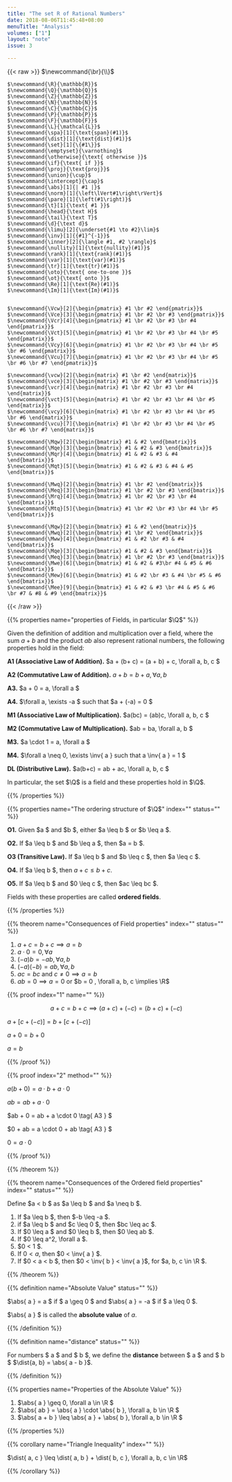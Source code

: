 ```yaml
---
title: "The set R of Rational Numbers"
date: 2018-08-06T11:45:48+08:00
menuTitle: "Analysis"
volumes: ["1"]
layout: "note"
issue: 3

---
```



<!--more-->

<div class="latex-macros">
  {{< raw >}}
    $\newcommand{\br}{\\}$

    $\newcommand{\R}{\mathbb{R}}$
    $\newcommand{\Q}{\mathbb{Q}}$
    $\newcommand{\Z}{\mathbb{Z}}$
    $\newcommand{\N}{\mathbb{N}}$
    $\newcommand{\C}{\mathbb{C}}$
    $\newcommand{\P}{\mathbb{P}}$
    $\newcommand{\F}{\mathbb{F}}$
    $\newcommand{\L}{\mathcal{L}}$
    $\newcommand{\spa}[1]{\text{span}(#1)}$
    $\newcommand{\dist}[1]{\text{dist}(#1)}$
    $\newcommand{\set}[1]{\{#1\}}$
    $\newcommand{\emptyset}{\varnothing}$
    $\newcommand{\otherwise}{\text{ otherwise }}$
    $\newcommand{\if}{\text{ if }}$
    $\newcommand{\proj}{\text{proj}}$
    $\newcommand{\union}{\cup}$
    $\newcommand{\intercept}{\cap}$
    $\newcommand{\abs}[1]{| #1 |}$
    $\newcommand{\norm}[1]{\left\lVert#1\right\rVert}$
    $\newcommand{\pare}[1]{\left(#1\right)}$
    $\newcommand{\t}[1]{\text{ #1 }}$
    $\newcommand{\head}{\text H}$
    $\newcommand{\tail}{\text T}$
    $\newcommand{\d}{\text d}$
    $\newcommand{\limu}[2]{\underset{#1 \to #2}\lim}$
    $\newcommand{\inv}[1]{{#1}^{-1}}$
    $\newcommand{\inner}[2]{\langle #1, #2 \rangle}$
    $\newcommand{\nullity}[1]{\text{nullity}(#1)}$
    $\newcommand{\rank}[1]{\text{rank}(#1)}$
    $\newcommand{\var}[1]{\text{var}(#1)}$
    $\newcommand{\tr}[1]{\text{tr}(#1)}$
    $\newcommand{\oto}{\text{ one-to-one }}$
    $\newcommand{\ot}{\text{ onto }}$
    $\newcommand{\Re}[1]{\text{Re}(#1)}$
    $\newcommand{\Im}[1]{\text{Im}(#1)}$


    $\newcommand{\Vcw}[2]{\begin{pmatrix} #1 \br #2 \end{pmatrix}}$
    $\newcommand{\Vce}[3]{\begin{pmatrix} #1 \br #2 \br #3 \end{pmatrix}}$
    $\newcommand{\Vcr}[4]{\begin{pmatrix} #1 \br #2 \br #3 \br #4 \end{pmatrix}}$
    $\newcommand{\Vct}[5]{\begin{pmatrix} #1 \br #2 \br #3 \br #4 \br #5 \end{pmatrix}}$
    $\newcommand{\Vcy}[6]{\begin{pmatrix} #1 \br #2 \br #3 \br #4 \br #5 \br #6 \end{pmatrix}}$
    $\newcommand{\Vcu}[7]{\begin{pmatrix} #1 \br #2 \br #3 \br #4 \br #5 \br #6 \br #7 \end{pmatrix}}$

    $\newcommand{\vcw}[2]{\begin{matrix} #1 \br #2 \end{matrix}}$
    $\newcommand{\vce}[3]{\begin{matrix} #1 \br #2 \br #3 \end{matrix}}$
    $\newcommand{\vcr}[4]{\begin{matrix} #1 \br #2 \br #3 \br #4 \end{matrix}}$
    $\newcommand{\vct}[5]{\begin{matrix} #1 \br #2 \br #3 \br #4 \br #5 \end{matrix}}$
    $\newcommand{\vcy}[6]{\begin{matrix} #1 \br #2 \br #3 \br #4 \br #5 \br #6 \end{matrix}}$
    $\newcommand{\vcu}[7]{\begin{matrix} #1 \br #2 \br #3 \br #4 \br #5 \br #6 \br #7 \end{matrix}}$

    $\newcommand{\Mqw}[2]{\begin{bmatrix} #1 & #2 \end{bmatrix}}$
    $\newcommand{\Mqe}[3]{\begin{bmatrix} #1 & #2 & #3 \end{bmatrix}}$
    $\newcommand{\Mqr}[4]{\begin{bmatrix} #1 & #2 & #3 & #4 \end{bmatrix}}$
    $\newcommand{\Mqt}[5]{\begin{bmatrix} #1 & #2 & #3 & #4 & #5 \end{bmatrix}}$

    $\newcommand{\Mwq}[2]{\begin{bmatrix} #1 \br #2 \end{bmatrix}}$
    $\newcommand{\Meq}[3]{\begin{bmatrix} #1 \br #2 \br #3 \end{bmatrix}}$
    $\newcommand{\Mrq}[4]{\begin{bmatrix} #1 \br #2 \br #3 \br #4 \end{bmatrix}}$
    $\newcommand{\Mtq}[5]{\begin{bmatrix} #1 \br #2 \br #3 \br #4 \br #5 \end{bmatrix}}$

    $\newcommand{\Mqw}[2]{\begin{bmatrix} #1 & #2 \end{bmatrix}}$
    $\newcommand{\Mwq}[2]{\begin{bmatrix} #1 \br #2 \end{bmatrix}}$
    $\newcommand{\Mww}[4]{\begin{bmatrix} #1 & #2 \br #3 & #4 \end{bmatrix}}$
    $\newcommand{\Mqe}[3]{\begin{bmatrix} #1 & #2 & #3 \end{bmatrix}}$
    $\newcommand{\Meq}[3]{\begin{bmatrix} #1 \br #2 \br #3 \end{bmatrix}}$
    $\newcommand{\Mwe}[6]{\begin{bmatrix} #1 & #2 & #3\br #4 & #5 & #6 \end{bmatrix}}$
    $\newcommand{\Mew}[6]{\begin{bmatrix} #1 & #2 \br #3 & #4 \br #5 & #6 \end{bmatrix}}$
    $\newcommand{\Mee}[9]{\begin{bmatrix} #1 & #2 & #3 \br #4 & #5 & #6 \br #7 & #8 & #9 \end{bmatrix}}$
  {{< /raw >}}
</div>

{{% properties name="properties of Fields, in particular $\Q$" %}}

Given the definition of addition and multiplication over a field, where the sum $a + b$ and the product $ab$ also represent rational numbers, the following properties hold in the field:

**A1 (Associative Law of Addition).** $a + (b+ c) = (a + b) + c, \forall a, b, c $

**A2 (Commutative Law of Addition).** $a+ b = b + a, \forall a, b$

**A3.** $a + 0 = a, \forall a $

**A4.** $\forall a, \exists -a $ such that $a + (-a) = 0 $

**M1 (Associative Law of Multiplication).** $a(bc) = (ab)c, \forall a, b, c $

**M2 (Commutative Law of Multiplication).** $ab = ba, \forall a, b $

**M3.** $a \cdot 1 = a, \forall a $

**M4.** $\forall a \neq 0, \exists \inv{ a } such that a \inv{ a } = 1 $

**DL (Distributive Law).** $a(b+c) = ab + ac, \forall a, b, c $

In particular, the set $\Q$ is a field and these properties hold in $\Q$.

{{% /properties %}}

{{% properties name="The ordering structure of $\Q$" index="" status="" %}}

**O1.** Given $a $ and $b $, either $a \leq b $ or $b \leq a $.

**O2.** If $a \leq b $ and $b \leq a $, then $a = b $.

**O3 (Transitive Law).** If $a \leq b $ and $b \leq c $, then $a \leq c $.

**O4.** If $a \leq b $, then $a +c \leq b + c$.

**O5.** If $a \leq b $ and $0 \leq c $, then $ac \leq bc $.

Fields with these properties are called **ordered fields**.

{{% /properties %}}

{{% theorem name="Consequences of Field properties" index="" status="" %}}

1. $a + c = b + c \implies a = b$
2. $a \cdot 0 = 0, \forall a$
3. $(-a)b = -ab, \forall a,b$
4. $(-a)(-b) = ab, \forall a, b$
5. $ac = bc$ and $c \neq 0 \implies a = b$
6. $ab = 0 \implies a = 0$ or $b = 0 , \forall a, b, c \implies \R$

{{% proof index="1" name="" %}}

$$a + c = b + c \implies (a + c) + (-c) = (b + c) + (-c) $$

$a + [c + (-c)] = b + [c + (-c)] \tag{A1}$

$a + 0 = b + 0 \tag{ A4 }$

$a = b \tag{ A3 }$

{{% /proof %}}

{{% proof index="2" method="" %}}

$a(b + 0) = a \cdot b + a \cdot 0 \tag{ DL }$

$ab = ab + a \cdot 0 \tag{ A3 }$

$ab + 0 = ab + a \cdot 0 \tag{ A3 } $

$0 + ab = a \cdot 0 + ab \tag{ A3 } $

$0 = a \cdot 0 \tag{ 1 }$

{{% /proof %}}

{{% /theorem %}}


{{% theorem name="Consequences of the Ordered field properties" index="" status="" %}}

Define $a < b $ as $a \leq b $ and $a \neq b $.

1. If $a \leq b $, then $-b \leq -a $.
2. if $a \leq b $ and $c \leq 0 $, then $bc \leq ac $.
3. If $0 \leq a $ and $0 \leq b $, then $0 \leq ab $.
4. If $0 \leq a^2, \forall a $.
5. $0 < 1 $.
6. If $0 < a$, then $0 < \inv{ a } $.
7. If $0 < a < b $, then $0 < \inv{ b } < \inv{ a }$, for $a, b, c \in \R $.

{{% /theorem %}}

{{% definition name="Absolute Value" status="" %}}

$\abs{ a } = a $ if $ a \geq 0 $ and $\abs{ a } = -a $ if $ a \leq 0 $.

$\abs{ a } $ is called the **absolute value** of $a$.

{{% /definition %}}

{{% definition name="distance" status="" %}}

For numbers $ a $ and $ b $, we define the **distance** between $ a $ and $ b $ $\dist{a, b} = \abs{ a - b }$.

{{% /definition %}}

{{% properties name="Properties of the Absolute Value" %}}

1. $\abs{ a } \geq 0, \forall a \in \R $
2. $\abs{ ab } = \abs{ a } \cdot \abs{ b }, \forall a, b \in \R $
3. $\abs{ a + b } \leq \abs{ a } + \abs{ b }, \forall a, b \in \R $

{{% /properties %}}

{{% corollary name="Triangle Inequality" index="" %}}

$\dist{ a, c } \leq \dist{ a, b } + \dist{ b, c }, \forall a, b, c \in \R$

{{% /corollary %}}



